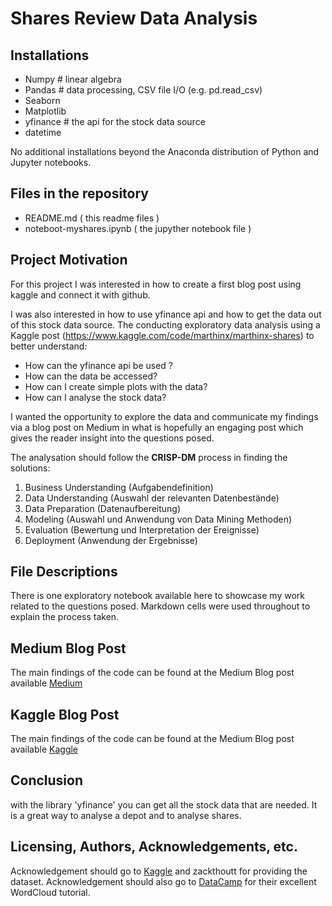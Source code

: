 # Shares Review Data Analysis

## Installations
 - Numpy  # linear algebra
 - Pandas # data processing, CSV file I/O (e.g. pd.read_csv)
 - Seaborn
 - Matplotlib
 - yfinance # the api for the stock data source
 - datetime

 
No additional installations beyond the Anaconda distribution of Python and Jupyter notebooks.

## Files in the repository
 - README.md ( this readme files )
 - noteboot-myshares.ipynb ( the jupyther notebook file ) 

## Project Motivation
For this project I was interested in how to create a first blog post using kaggle and connect it with github.

I was also interested in how to use yfinance api and how to get the data out of this stock data source.
The conducting exploratory data analysis using a Kaggle post (https://www.kaggle.com/code/marthinx/marthinx-shares) to better understand:
 - How can the yfinance api be used ?
 - How can the data be accessed?
 - How can I create simple plots with the data?
 - How can I analyse the stock data?

I wanted the opportunity to explore the data and communicate my findings via a blog post on Medium in what is hopefully an engaging post which gives the reader insight into the questions posed. 

The analysation should follow the **CRISP-DM** process in finding the solutions:
1. Business Understanding (Aufgabendefinition)
2. Data Understanding (Auswahl der relevanten Datenbestände)
3. Data Preparation (Datenaufbereitung)
4. Modeling (Auswahl und Anwendung von Data Mining Methoden)
5. Evaluation (Bewertung und Interpretation der Ereignisse)
6. Deployment (Anwendung der Ergebnisse)


## File Descriptions
There is one exploratory notebook available here to showcase my work related to the questions posed. Markdown cells were used throughout to explain the process taken.

## Medium Blog Post 
The main findings of the code can be found at the Medium Blog post available [Medium](https://www.kaggle.com/code/marthinx/marthinx-shares)

## Kaggle Blog Post 
The main findings of the code can be found at the Medium Blog post available [Kaggle](https://www.kaggle.com/code/marthinx/marthinx-shares)

## Conclusion
with the library 'yfinance' you can get all the stock data that are needed. It is a great way to analyse a depot and to analyse shares.

## Licensing, Authors, Acknowledgements, etc.
Acknowledgement should go to [Kaggle](https://www.kaggle.com/code/marthinx/marthinx-shares) and zackthoutt for providing the dataset. Acknowledgement should also go to [DataCamp](https://www.datacamp.com/community/tutorials/wordcloud-python) for their excellent WordCloud tutorial.
